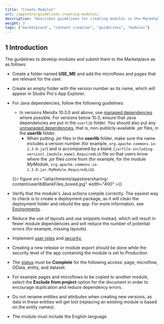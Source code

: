 ```yaml
---
title: "Create Modules"
url: /appstore/guidelines-creating-modules/
description: "Describes guidelines for creating modules in the Marketplace."
weight: 3
tags: ["marketplace", "content creation", "guidelines", "modules"]
---
```


## 1 Introduction

The guidelines to develop modules and submit them to the Marketplace as as follows:

* Create a folder named **USE_ME** and add the microflows and pages that are relevant for the user.

* Create an empty folder with the version number as its name, which will appear in Studio Pro's App Explorer.

* For Java dependencies, follow the following guidelines:

  * In versions Mendix 10.3.0 and above, use [managed dependencies](/refguide/managed-dependencies/) where possible. For versions below 10.3, ensure that Java dependencies are put in the `userlib` folder. You should also put any [unmanaged dependencies](/refguide/managed-dependencies/#unmanaged), that is, non-publicly-available *.jar* files, in the **userlib** folder.
    * When putting  *.jar*  files in the **userlib** folder, make sure the name includes a version number (for example, `org.apache.commons.io-2.3.0.jar`) and is accompanied by a blank `{jarfile-including-version}.{module_name}.RequiredLib` file so that users know where the .*jar* files come from (for example, for the module *MyModule*, `org.apache.commons.io-2.3.0.jar.MyModule.RequiredLib`).

  {{< figure src="/attachments/appstore/sharing-content/userlibBlankFiles_boxed.jpg" width="400"  >}}

* Verify that the module's Java actions compile correctly. The easiest way to check is to create a deployment package, as it will clean the deployment folder and rebuild the app. For more information, see [Environments](/developerportal/deploy/environments/).

* Reduce the use of layouts and use snippets instead, which will result in fewer module dependencies and will reduce the number of potential errors (for example, missing layouts).

* Implement [user roles](/refguide/user-roles/) and [security.](/refguide/security/)

* Creating a new release or module export should be done while the security level of the app containing the module is set to *Production*.

* The [status](/refguide/app-security/#app-status) must be **Complete** for the following access: page, microflow, OData, entity, and dataset.

* For example pages and microflows to be copied to another module, select the **Exclude from project** option for the document in order to encourage duplication and reduce dependency errors .

* Do not rename entities and attributes when creating new versions, as data in these entities will get lost (replacing an existing module is based on the entity names).

* The module must include the English language.
